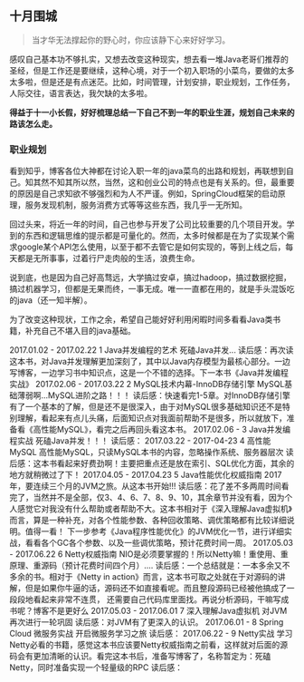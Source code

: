 

## 十月围城
> 当才华无法撑起你的野心时，你应该静下心来好好学习。

感叹自己基本功不够扎实，又想去改变这种现实，想去看一堆Java老哥们推荐的圣经，但是工作还是要继续，这种心境，对于一个初入职场的小菜鸟，要做的太多太多啦，但是还是有点迷茫。比如，时间管理，计划安排，职业规划，工作任务，人际交往，语言表达，我欠缺的太多啦。

**得益于十一小长假，好好梳理总结一下自己不到一年的职业生涯，规划自己未来的路该怎么走。**



### 职业规划

看到知乎，博客各位大神都在讨论入职一年的java菜鸟的出路和规划，再联想到自己。知其然不知其所以然，当然，这和创业公司的特点也是有关系的。但，最重要的原因是自己求知欲不够强烈和为人不严谨。例如，SpringCloud框架的启动原理，服务发现机制，服务消费方式等等这些东西，我几乎一无所知。

回过头来，将近一年的时间，自己也参与开发了公司比较重要的几个项目开发。学到的东西和逻辑思维的提示都是可量化的。然而，太多时候都是在为了实现某个需求google某个API怎么使用，以至于都不去管它是如何实现的，等到上线之后，每天都是无所事事，过着行尸走肉般的生活，浪费生命。

说到底，也是因为自己好高骛远，大学搞过安卓，搞过hadoop，搞过数据挖掘，搞过机器学习，但都是无果而终，一事无成。唯一一直都在用的，就是手头混饭吃的java（还一知半解）。

为了改变这种现状，工作之余，希望自己能好好利用闲暇时间多看看Java类书籍，补充自己不堪入目的java基础。

2017.01.02 - 2017.02.22
1
Java并发编程的艺术
死磕Java并发...
读后感：再次读这本书，对Java并发理解更加深刻了，其中以Java内存模型为最核心部分。一边写博客，一边学习书中知识点，这是一个不错的选择。下一本书《Java并发编程实战》
2017.02.06 - 2017.03.22
2
MySQL技术内幕-InnoDB存储引擎
MySQL基础薄弱啊...MySQL进阶之路！！！
读后感：快速看完1-5章。对InnoDB存储引擎有了一个基本的了解，但是还不是很深入，由于对MySQL很多基础知识还不是特别理解，看起来有点儿头痛，后面知识点对我面前帮助不是很多，所以就放下，准备看《高性能MySQL》，看完之后再回头看这本书。
2017.02.06 -
3
Java并发编程实战
死磕Java并发！！！
读后感：
2017.03.22 - 2017-04-23
4
高性能MySQL
高性能MySQL，只读MySQL本书的内容，忽略操作系统、服务器层次
读后感：这本书看起来好费劲啊！主要把重点还是放在索引、SQL优化方面，其余的地方就稍微过了下！
2017.04.05 - 2017.04.23
5
Java性能优化权威指南
2017年，要连续三个月的JVM之旅。从这本书开始!!!
读后感：花了差不多两周时间看完了，当然并不是全部，仅3、4、6、7、8、9、10，其余章节并没有看，因为个人感觉它对我没有什么帮助或者帮助不大。这本书相对于《深入理解Java虚拟机》而言，算是一种补充，对各个性能参数、各种回收策略、调优策略都有比较详细说明。值得一看！
下一步参考《Java程序性能优化》的JVM优化一节，进行详细实战，看看各个GC各个参数、以及一些调优策略，预计花费时间一周。
2017.05.03 - 2017.06.22
6
Netty权威指南
NIO是必须要掌握的！所以Netty嘛！重使用、重原理、重源码（预计花费时间四个月）....
读后感：一个总结就是：一本多余又不多余的书。相对于《Netty in action》而言，这本书可取之处就在于对源码的讲解，但是如果你牛逼的话，源码还不如直接看呢。而且整段源码已经被他搞成了一段段地看起来非常不连贯，
还需要自己代码库里面找。再说分析源码，干嘛写成书呢？博客不是更好么
2017.05.03 - 2017.06.01
7
深入理解Java虚拟机
对JVM再次进行一轮巩固
读后感：对JVM有了更深入的认识。
2017.06.01 -
8
Spring Cloud 微服务实战
开启微服务学习之旅
读后感：
2017.06.22 -
9
Netty实战
学习Netty必看的书籍，感觉这本书应该要Netty权威指南之前看，这样就对后面的源码会有更加清晰的认识。看完这本书后，准备写博客了，名称暂定为：死磕Netty，同时准备实现一个轻量级的RPC
读后感：













